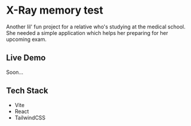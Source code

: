 # X-Ray memory test

Another lil' fun project for a relative who's studying at the medical school.
She needed a simple application which helps her preparing for her upcoming exam.

## Live Demo

Soon...

## Tech Stack

- Vite
- React
- TailwindCSS
